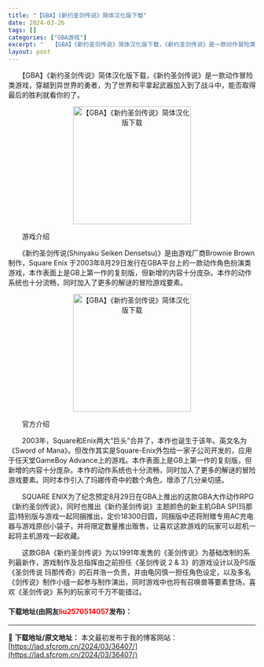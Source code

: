 ```yaml
---
title: "【GBA】《新约圣剑传说》简体汉化版下载"
date: 2024-03-26
tags: []
categories: ["GBA游戏"]
excerpt: "　　【GBA】《新约圣剑传说》简体汉化版下载，《新约圣剑传说》是一款动作冒险类游戏，穿越到异世界的勇者，为了世界和平拿起武器加入到了战斗中，能否取得最后的胜利就看你的了。 　　游戏介绍 　　《新约圣剑传说(Shinyaku Seiken Densetsu)》是由游戏厂商Brownie Brown制作&hellip;"
layout: post
---
```


 <p>　　【GBA】《新约圣剑传说》简体汉化版下载，《新约圣剑传说》是一款动作冒险类游戏，穿越到异世界的勇者，为了世界和平拿起武器加入到了战斗中，能否取得最后的胜利就看你的了。</p> <p align="center"><img align="" border="0" src="https://lad.sfcrom.cn/wp-content/uploads/2024/03/20240326_6602658cd6bf5.png" width="240" alt="【GBA】《新约圣剑传说》简体汉化版下载" /></p> <p>　　游戏介绍</p> <p>　　《新约圣剑传说(Shinyaku Seiken Densetsu)》是由游戏厂商Brownie Brown制作，Square Enix 于2003年8月29日发行在GBA平台上的一款动作角色扮演类游戏，本作表面上是GB上第一作的复刻版，但新增的内容十分庞杂。本作的动作系统也十分流畅，同时加入了更多的解谜的冒险游戏要素。</p> <p align="center"><img align="" border="0" src="https://lad.sfcrom.cn/wp-content/uploads/2024/03/20240326_6602658d383b5.png" width="240" alt="【GBA】《新约圣剑传说》简体汉化版下载" /></p> <p>　　官方介绍</p> <p>　　2003年，Square和Enix两大&ldquo;巨头&rdquo;合并了，本作也诞生于该年。英文名为《Sword of Mana》。但改作其实是Square-Enix外包给一家子公司开发的，应用于任天堂GameBoy Advance上的游戏。本作表面上是GB上第一作的复刻版，但新增的内容十分庞杂。本作的动作系统也十分流畅，同时加入了更多的解谜的冒险游戏要素。同时本作引入了玛娜传奇中的数个角色，增添了几分亲切感。</p> <p>　　SQUARE ENIX为了纪念预定8月29日在GBA上推出的这款GBA大作动作RPG《新约圣剑传说》，同时也推出《新约圣剑传说》主题颜色的新主机GBA SP(玛那蓝)特别版与游戏一起同捆推出，定价18300日圆，同捆版中还将附赠专用AC充电器与游戏原创小袋子，并将限定数量推出贩售，让喜欢这款游戏的玩家可以趁机一起将主机游戏一起收藏。</p> <p>　　这款GBA《新约圣剑传说》为以1991年发售的《圣剑传说》为基础改制的系列最新作，游戏制作及总指挥由之前担任《圣剑传说 2 &amp; 3》的游戏设计以及PS版《圣剑传说 玛那传奇》的石井浩一负责，并由龟冈慎一担任角色设定，以及多名《剑传说》制作小组一起参与制作演出，同时游戏中也将有召唤兽等要素登场，喜欢《圣剑传说》系列的玩家可千万不能错过。</p> <p><h4>下载地址(由网友<font color="red">liu2570514057</font>发布)：</h4></p> 

---
📖 **下载地址/原文地址：** 本文最初发布于我的博客网站：[https://lad.sfcrom.cn/2024/03/36407/](https://lad.sfcrom.cn/2024/03/36407/)

